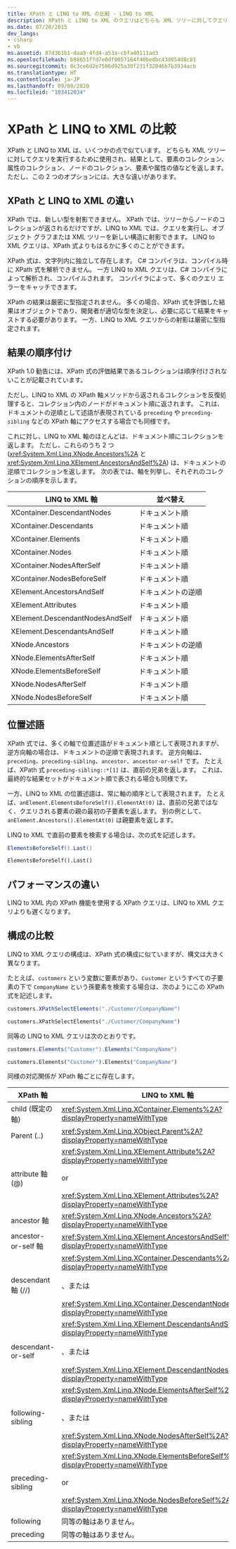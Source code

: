 ```yaml
---
title: XPath と LINQ to XML の比較 - LINQ to XML
description: XPath と LINQ to XML のクエリはどちらも XML ツリーに対してクエリを実行できます。 この記事では、2 つのオプションを比較し、全体として LINQ to XML クエリの方が、より強力で、汎用性が高く、高速で、安全性が高く、より便利な選択肢であることを確認します。
ms.date: 07/20/2015
dev_langs:
- csharp
- vb
ms.assetid: 87d361b1-daa9-4fd4-a53a-cbfa40111ad3
ms.openlocfilehash: b98651ffd7e0df0057164f40bedbc43d654d8c81
ms.sourcegitcommit: 0c3ce6d2e7586d925a30f231f32046b7b3934acb
ms.translationtype: HT
ms.contentlocale: ja-JP
ms.lasthandoff: 09/08/2020
ms.locfileid: "103412034"
---
```

# <a name="comparison-of-xpath-and-linq-to-xml"></a>XPath と LINQ to XML の比較

XPath と LINQ to XML は、いくつかの点で似ています。 どちらも XML ツリーに対してクエリを実行するために使用され、結果として、要素のコレクション、属性のコレクション、ノードのコレクション、要素や属性の値などを返します。 ただし、この 2 つのオプションには、大きな違いがあります。

## <a name="differences-between-xpath-and-linq-to-xml"></a>XPath と LINQ to XML の違い

XPath では、新しい型を射影できません。 XPath では、ツリーからノードのコレクションが返されるだけですが、LINQ to XML では、クエリを実行し、オブジェクト グラフまたは XML ツリーを新しい構造に射影できます。 LINQ to XML クエリは、XPath 式よりもはるかに多くのことができます。

XPath 式は、文字列内に独立して存在します。 C# コンパイラは、コンパイル時に XPath 式を解析できません。 一方 LINQ to XML クエリは、C# コンパイラによって解析され、コンパイルされます。 コンパイラによって、多くのクエリ エラーをキャッチできます。

XPath の結果は厳密に型指定されません。 多くの場合、XPath 式を評価した結果はオブジェクトであり、開発者が適切な型を決定し、必要に応じて結果をキャストする必要があります。 一方、LINQ to XML クエリからの射影は厳密に型指定されます。

## <a name="result-ordering"></a>結果の順序付け

XPath 1.0 勧告には、XPath 式の評価結果であるコレクションは順序付けされないことが記載されています。

ただし、LINQ to XML の XPath 軸メソッドから返されるコレクションを反復処理すると、コレクション内のノードがドキュメント順に返されます。 これは、ドキュメントの逆順として述語が表現されている `preceding` や `preceding-sibling` などの XPath 軸にアクセスする場合でも同様です。

これに対し、LINQ to XML 軸のほとんどは、ドキュメント順にコレクションを返します。 ただし、これらのうち 2 つ (<xref:System.Xml.Linq.XNode.Ancestors%2A> と <xref:System.Xml.Linq.XElement.AncestorsAndSelf%2A>) は、ドキュメントの逆順でコレクションを返します。 次の表では、軸を列挙し、それぞれのコレクションの順序を示します。

|LINQ to XML 軸|並べ替え|
|----------------------|--------------|
|XContainer.DescendantNodes|ドキュメント順|
|XContainer.Descendants|ドキュメント順|
|XContainer.Elements|ドキュメント順|
|XContainer.Nodes|ドキュメント順|
|XContainer.NodesAfterSelf|ドキュメント順|
|XContainer.NodesBeforeSelf|ドキュメント順|
|XElement.AncestorsAndSelf|ドキュメントの逆順|
|XElement.Attributes|ドキュメント順|
|XElement.DescendantNodesAndSelf|ドキュメント順|
|XElement.DescendantsAndSelf|ドキュメント順|
|XNode.Ancestors|ドキュメントの逆順|
|XNode.ElementsAfterSelf|ドキュメント順|
|XNode.ElementsBeforeSelf|ドキュメント順|
|XNode.NodesAfterSelf|ドキュメント順|
|XNode.NodesBeforeSelf|ドキュメント順|

## <a name="positional-predicates"></a>位置述語

XPath 式では、多くの軸で位置述語がドキュメント順として表現されますが、逆方向軸の場合は、ドキュメントの逆順で表現されます。 逆方向軸は、`preceding`、`preceding-sibling`、`ancestor`、`ancestor-or-self` です。 たとえば、XPath 式 `preceding-sibling::*[1]` は、直前の兄弟を返します。 これは、最終的な結果セットがドキュメント順で表される場合も同様です。

一方、LINQ to XML の位置述語は、常に軸の順序として表現されます。 たとえば、`anElement.ElementsBeforeSelf().ElementAt(0)` は、直前の兄弟ではなく、クエリされる要素の親の最初の子要素を返します。 別の例として、`anElement.Ancestors().ElementAt(0)` は親要素を返します。

LINQ to XML で直前の要素を検索する場合は、次の式を記述します。

```csharp
ElementsBeforeSelf().Last()
```

```vb
ElementsBeforeSelf().Last()
```

## <a name="performance-differences"></a>パフォーマンスの違い

LINQ to XML 内の XPath 機能を使用する XPath クエリは、LINQ to XML クエリよりも遅くなります。

## <a name="comparison-of-composition"></a>構成の比較

LINQ to XML クエリの構成は、XPath 式の構成に似ていますが、構文は大きく異なります。

たとえば、`customers` という変数に要素があり、`Customer` というすべての子要素の下で `CompanyName` という孫要素を検索する場合は、次のようにこの XPath 式を記述します。

```csharp
customers.XPathSelectElements("./Customer/CompanyName")
```

```vb
customers.XPathSelectElements("./Customer/CompanyName")
```

同等の LINQ to XML クエリは次のとおりです。

```csharp
customers.Elements("Customer").Elements("CompanyName")
```

```vb
customers.Elements("Customer").Elements("CompanyName")
```

同様の対応関係が XPath 軸ごとに存在します。

|XPath 軸|LINQ to XML 軸|
|----------------|----------------------|
|child (既定の軸)|<xref:System.Xml.Linq.XContainer.Elements%2A?displayProperty=nameWithType>|
|Parent (..)|<xref:System.Xml.Linq.XObject.Parent%2A?displayProperty=nameWithType>|
|attribute 軸 (@)|<xref:System.Xml.Linq.XElement.Attribute%2A?displayProperty=nameWithType><br /><br /> or<br /><br /> <xref:System.Xml.Linq.XElement.Attributes%2A?displayProperty=nameWithType>|
|ancestor 軸|<xref:System.Xml.Linq.XNode.Ancestors%2A?displayProperty=nameWithType>|
|ancestor-or-self 軸|<xref:System.Xml.Linq.XElement.AncestorsAndSelf%2A?displayProperty=nameWithType>|
|descendant 軸 (//)|<xref:System.Xml.Linq.XContainer.Descendants%2A?displayProperty=nameWithType><br /><br /> 、または<br /><br /> <xref:System.Xml.Linq.XContainer.DescendantNodes%2A?displayProperty=nameWithType>|
|descendant-or-self|<xref:System.Xml.Linq.XElement.DescendantsAndSelf%2A?displayProperty=nameWithType><br /><br /> 、または<br /><br /> <xref:System.Xml.Linq.XElement.DescendantNodesAndSelf%2A?displayProperty=nameWithType>|
|following-sibling|<xref:System.Xml.Linq.XNode.ElementsAfterSelf%2A?displayProperty=nameWithType><br /><br /> 、または<br /><br /> <xref:System.Xml.Linq.XNode.NodesAfterSelf%2A?displayProperty=nameWithType>|
|preceding-sibling|<xref:System.Xml.Linq.XNode.ElementsBeforeSelf%2A?displayProperty=nameWithType><br /><br /> or<br /><br /> <xref:System.Xml.Linq.XNode.NodesBeforeSelf%2A?displayProperty=nameWithType>|
|following|同等の軸はありません。|
|preceding|同等の軸はありません。|
